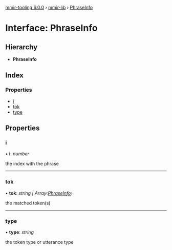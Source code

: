 [mmir-tooling 6.0.0](../README.md) › [mmir-lib](../modules/mmir_lib.md) › [PhraseInfo](mmir_lib.phraseinfo.md)

# Interface: PhraseInfo

## Hierarchy

* **PhraseInfo**

## Index

### Properties

* [i](mmir_lib.phraseinfo.md#i)
* [tok](mmir_lib.phraseinfo.md#tok)
* [type](mmir_lib.phraseinfo.md#type)

## Properties

###  i

• **i**: *number*

the index with the phrase

___

###  tok

• **tok**: *string | Array‹[PhraseInfo](mmir_lib.phraseinfo.md)›*

the matched token(s)

___

###  type

• **type**: *string*

the token type or utterance type
